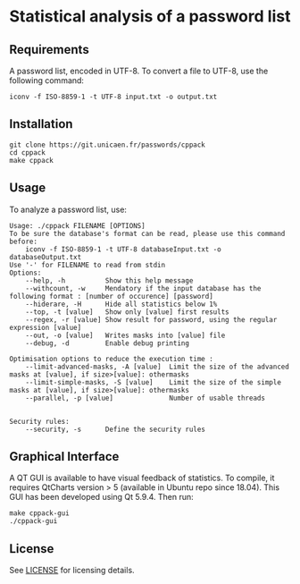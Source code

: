 # Statistical analysis of a password list

## Requirements

A password list, encoded in UTF-8.
To convert a file to UTF-8, use the following command:
```shell
iconv -f ISO-8859-1 -t UTF-8 input.txt -o output.txt
```

## Installation

```shell
git clone https://git.unicaen.fr/passwords/cppack
cd cppack
make cppack
```

## Usage

To analyze a password list, use:

```shell
Usage: ./cppack FILENAME [OPTIONS]
To be sure the database's format can be read, please use this command before:
	iconv -f ISO-8859-1 -t UTF-8 databaseInput.txt -o databaseOutput.txt
Use '-' for FILENAME to read from stdin
Options:
	--help, -h          Show this help message
	--withcount, -w     Mendatory if the input database has the following format : [number of occurence] [password]
	--hiderare, -H      Hide all statistics below 1%
	--top, -t [value]   Show only [value] first results
	--regex, -r [value] Show result for password, using the regular expression [value]
	--out, -o [value]   Writes masks into [value] file
	--debug, -d         Enable debug printing

Optimisation options to reduce the execution time : 
	--limit-advanced-masks, -A [value]  Limit the size of the advanced masks at [value], if size>[value]: othermasks
	--limit-simple-masks, -S [value]    Limit the size of the simple masks at [value], if size>[value]: othermasks
	--parallel, -p [value]              Number of usable threads


Security rules: 
	--security, -s		Define the security rules
```


## Graphical Interface

A QT GUI is available to have visual feedback of statistics.
To compile, it requires QtCharts version > 5 (available in Ubuntu repo since 18.04). This GUI has been developed using Qt 5.9.4.
Then run:
```shell
make cppack-gui
./cppack-gui
```

## License

See [LICENSE](LICENSE) for licensing details.
